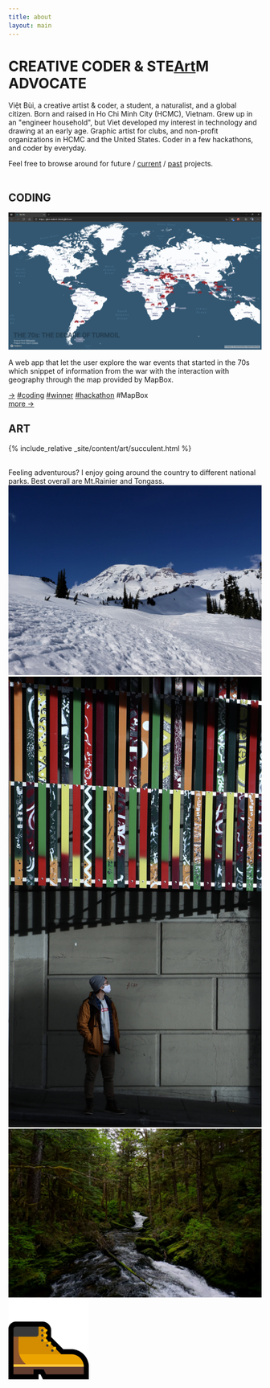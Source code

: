 ```yaml
---
title: about
layout: main
---
```


# CREATIVE CODER & STE<a class="link coloranimate hover-underline-animation" href="art.html">Art</a>M ADVOCATE

Việt Bùi, a creative artist & coder, a student, a naturalist, and a global citizen. Born and
raised in Ho Chi Minh City (HCMC), Vietnam. Grew up in an "engineer household", but Viet developed my
interest in
technology and drawing at an early age. Graphic artist for clubs, and non-profit
organizations in HCMC and the United States. Coder in a few hackathons, and coder by everyday.

Feel free to browse around for future / <a class="link hover-underline-animation"
        href="https://vietbuiminh.github.io/EDGE-Coding-Intern/lulac/">current</a> / <a
        class="link hover-underline-animation" href="http://webgeeksrus.com/test/her2o/">past</a> projects.
<br>
<br>

## CODING

<div class="gallery">
        <a target="_blank" href="img/coding-cover.png">
                <img src="img/coding-cover.png"
                alt="Screen shot of the webapp that let the user explores wars events in the 70s">
        </a>
        <div class="desc">
                <p>A web app that let the user explore the war events that started in the 70s which
                snippet of information from the war with the interaction with geography through the map provided by
                MapBox.</p>
                <span class="bottomrow">
                <span class="tags">
                        <a class="button link" target="_blank"
                        href="https://devpost.com/software/the-70s-project">&#x2192;</a>
                </span>
                        <span class="tags">
                                <a class="tag link" href="coding.html">#coding</a>
                                <a class="tag link" target="_blank"
                                href="https://hackfromthepast.devpost.com/project-gallery">#winner</a>
                                <a class="tag link" target="_blank" href="https://hackfromthepast.devpost.com">#hackathon</a>
                                <a class="tag link">#MapBox</a>
                        </span>
                </span>
        </div>
</div>
<a class="link hover-underline-animation" href="coding.html">more &#x2192;</a>

## ART

{% include_relative _site/content/art/succulent.html %}

<br>
Feeling adventurous? I enjoy going around the country to different national parks. Best overall are Mt.Rainier and Tongass.
<div class="imgrow">
        <a class="grayscl" target="_blank" href="./img/rainier.jpg">
                <img src="./img/rainier.jpg" alt="Mt. Rainier National Park">
        </a>
        <a class="grayscl" target="_blank" href="./img/me.jpg">
                <img src="./img/me.jpg" alt="Viet Bui in Seattle">
        </a>
        <a class="grayscl" target="_blank" href="./img/tongass.jpg">
                <img src="./img/tongass.jpg" alt="Tongass National Park">
        </a>
        <div class="sticker">
                <a>
                <img src="./img/ms-hiking-boots-emoji.png" alt="Hiking boots emoji">
                </a>
        </div>
</div>
<br>
